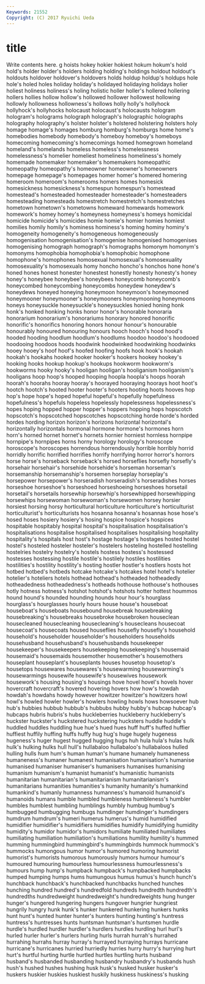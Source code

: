 ```yaml
---
Keywords: 21552 
Copyright: (C) 2017 Ryuichi Ueda
---
```


# title

Write contents here.
g hoists hokey hokier hokiest hokum hokum's hold hold's
holder holder's holders holding holding's holdings holdout holdout's holdouts holdover
holdover's holdovers holds holdup holdup's holdups hole hole's holed holes
holiday holiday's holidayed holidaying holidays holier holiest holiness holiness's holing
holistic holler holler's hollered hollering hollers hollies hollow hollow's hollowed
hollower hollowest hollowing hollowly hollowness hollowness's hollows holly holly's hollyhock
hollyhock's hollyhocks holocaust holocaust's holocausts hologram hologram's holograms holograph holograph's
holographic holographs holography holography's holster holster's holstered holstering holsters holy
homage homage's homages homburg homburg's homburgs home home's homebodies homebody
homebody's homeboy homeboy's homeboys homecoming homecoming's homecomings homed homegrown homeland
homeland's homelands homeless homeless's homelessness homelessness's homelier homeliest homeliness homeliness's
homely homemade homemaker homemaker's homemakers homeopathic homeopathy homeopathy's homeowner homeowner's
homeowners homepage homepage's homepages homer homer's homered homering homeroom homeroom's
homerooms homers homes homesick homesickness homesickness's homespun homespun's homestead homestead's
homesteaded homesteader homesteader's homesteaders homesteading homesteads homestretch homestretch's homestretches hometown
hometown's hometowns homeward homewards homework homework's homey homey's homeyness homeyness's
homeys homicidal homicide homicide's homicides homie homie's homier homies homiest
homilies homily homily's hominess hominess's homing hominy hominy's homogeneity homogeneity's
homogeneous homogeneously homogenisation homogenisation's homogenise homogenised homogenises homogenising homograph homograph's
homographs homonym homonym's homonyms homophobia homophobia's homophobic homophone homophone's homophones
homosexual homosexual's homosexuality homosexuality's homosexuals homy honcho honcho's honchos hone
hone's honed hones honest honester honestest honestly honesty honesty's honey
honey's honeybee honeybee's honeybees honeycomb honeycomb's honeycombed honeycombing honeycombs honeydew
honeydew's honeydews honeyed honeying honeymoon honeymoon's honeymooned honeymooner honeymooner's honeymooners
honeymooning honeymoons honeys honeysuckle honeysuckle's honeysuckles honied honing honk honk's
honked honking honks honor honor's honorable honoraria honorarium honorarium's honorariums
honorary honored honorific honorific's honorifics honoring honors honour honour's honourable
honourably honoured honouring honours hooch hooch's hood hood's hooded hooding
hoodlum hoodlum's hoodlums hoodoo hoodoo's hoodooed hoodooing hoodoos hoods hoodwink
hoodwinked hoodwinking hoodwinks hooey hooey's hoof hoof's hoofed hoofing hoofs
hook hook's hookah hookah's hookahs hooked hooker hooker's hookers hookey
hookey's hooking hooks hookup hookup's hookups hookworm hookworm's hookworms hooky
hooky's hooligan hooligan's hooliganism hooliganism's hooligans hoop hoop's hooped hooping
hoopla hoopla's hoops hoorah hoorah's hoorahs hooray hooray's hoorayed hooraying
hoorays hoot hoot's hootch hootch's hooted hooter hooter's hooters hooting
hoots hooves hop hop's hope hope's hoped hopeful hopeful's hopefully
hopefulness hopefulness's hopefuls hopeless hopelessly hopelessness hopelessness's hopes hoping hopped
hopper hopper's hoppers hopping hops hopscotch hopscotch's hopscotched hopscotches hopscotching
horde horde's horded hordes hording horizon horizon's horizons horizontal horizontal's
horizontally horizontals hormonal hormone hormone's hormones horn horn's horned hornet
hornet's hornets hornier horniest hornless hornpipe hornpipe's hornpipes horns horny
horology horology's horoscope horoscope's horoscopes horrendous horrendously horrible horribly horrid
horridly horrific horrified horrifies horrify horrifying horror horror's horrors horse
horse's horseback horseback's horsed horseflies horsefly horsefly's horsehair horsehair's horsehide
horsehide's horseman horseman's horsemanship horsemanship's horsemen horseplay horseplay's horsepower horsepower's
horseradish horseradish's horseradishes horses horseshoe horseshoe's horseshoed horseshoeing horseshoes horsetail
horsetail's horsetails horsewhip horsewhip's horsewhipped horsewhipping horsewhips horsewoman horsewoman's horsewomen
horsey horsier horsiest horsing horsy horticultural horticulture horticulture's horticulturist horticulturist's
horticulturists hos hosanna hosanna's hosannas hose hose's hosed hoses hosiery
hosiery's hosing hospice hospice's hospices hospitable hospitably hospital hospital's hospitalisation
hospitalisation's hospitalisations hospitalise hospitalised hospitalises hospitalising hospitality hospitality's hospitals host
host's hostage hostage's hostages hosted hostel hostel's hosteled hosteler hosteler's
hostelers hosteling hostelled hostelling hostelries hostelry hostelry's hostels hostess hostess's
hostessed hostesses hostessing hostile hostile's hostilely hostiles hostilities hostilities's hostility
hostility's hosting hostler hostler's hostlers hosts hot hotbed hotbed's hotbeds
hotcake hotcake's hotcakes hotel hotel's hotelier hotelier's hoteliers hotels hothead
hothead's hotheaded hotheadedly hotheadedness hotheadedness's hotheads hothouse hothouse's hothouses hotly
hotness hotness's hotshot hotshot's hotshots hotter hottest hoummos hound hound's
hounded hounding hounds hour hour's hourglass hourglass's hourglasses hourly hours
house house's houseboat houseboat's houseboats housebound housebreak housebreaking housebreaking's housebreaks
housebroke housebroken houseclean housecleaned housecleaning housecleaning's housecleans housecoat housecoat's housecoats
housed houseflies housefly housefly's household household's householder householder's householders households
househusband househusband's househusbands housekeeper housekeeper's housekeepers housekeeping housekeeping's housemaid housemaid's
housemaids housemother housemother's housemothers houseplant houseplant's houseplants houses housetop housetop's
housetops housewares housewares's housewarming housewarming's housewarmings housewife housewife's housewives housework
housework's housing housing's housings hove hovel hovel's hovels hover hovercraft
hovercraft's hovered hovering hovers how how's howdah howdah's howdahs howdy
however howitzer howitzer's howitzers howl howl's howled howler howler's howlers
howling howls hows howsoever hub hub's hubbies hubbub hubbub's hubbubs
hubby hubby's hubcap hubcap's hubcaps hubris hubris's hubs huckleberries huckleberry
huckleberry's huckster huckster's huckstered huckstering hucksters huddle huddle's huddled huddles
huddling hue hue's hued hues huff huff's huffed huffier huffiest
huffily huffing huffs huffy hug hug's huge hugely hugeness hugeness's
huger hugest hugged hugging hugs huh hula hula's hulas hulk
hulk's hulking hulks hull hull's hullabaloo hullabaloo's hullabaloos hulled hulling
hulls hum hum's human human's humane humanely humaneness humaneness's humaner
humanest humanisation humanisation's humanise humanised humaniser humaniser's humanisers humanises humanising
humanism humanism's humanist humanist's humanistic humanists humanitarian humanitarian's humanitarianism humanitarianism's
humanitarians humanities humanities's humanity humanity's humankind humankind's humanly humanness humanness's
humanoid humanoid's humanoids humans humble humbled humbleness humbleness's humbler humbles
humblest humbling humblings humbly humbug humbug's humbugged humbugging humbugs humdinger
humdinger's humdingers humdrum humdrum's humeri humerus humerus's humid humidified humidifier
humidifier's humidifiers humidifies humidify humidifying humidity humidity's humidor humidor's humidors
humiliate humiliated humiliates humiliating humiliation humiliation's humiliations humility humility's hummed
humming hummingbird hummingbird's hummingbirds hummock hummock's hummocks humongous humor humor's
humored humoring humorist humorist's humorists humorous humorously humors humour humour's
humoured humouring humourless humourlessness humourlessness's humours hump hump's humpback humpback's
humpbacked humpbacks humped humping humps hums humungous humus humus's hunch
hunch's hunchback hunchback's hunchbacked hunchbacks hunched hunches hunching hundred hundred's
hundredfold hundreds hundredth hundredth's hundredths hundredweight hundredweight's hundredweights hung hunger
hunger's hungered hungering hungers hungover hungrier hungriest hungrily hungry hunk
hunk's hunker hunkered hunkering hunkers hunks hunt hunt's hunted hunter
hunter's hunters hunting hunting's huntress huntress's huntresses hunts huntsman huntsman's
huntsmen hurdle hurdle's hurdled hurdler hurdler's hurdlers hurdles hurdling hurl
hurl's hurled hurler hurler's hurlers hurling hurls hurrah hurrah's hurrahed
hurrahing hurrahs hurray hurray's hurrayed hurraying hurrays hurricane hurricane's hurricanes
hurried hurriedly hurries hurry hurry's hurrying hurt hurt's hurtful hurting
hurtle hurtled hurtles hurtling hurts husband husband's husbanded husbanding husbandry
husbandry's husbands hush hush's hushed hushes hushing husk husk's husked
husker husker's huskers huskier huskies huskiest huskily huskiness huskiness's husking
